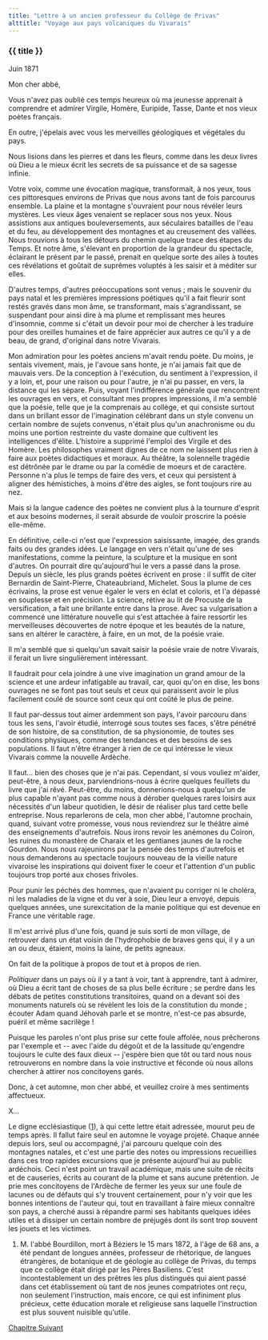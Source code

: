 ```yaml
---
title: "Lettre à un ancien professeur du Collège de Privas"
alttitle: "Voyage aux pays volcaniques du Vivarais"
---
```


### {{ title }}

<div class="end">

Juin 1871

</div>

<div class="tab">

Mon cher abbé,

</div>

Vous n'avez pas oublié ces temps heureux où ma jeunesse apprenait à comprendre
et admirer Virgile, Homère, Euripide, Tasse, Dante et nos vieux poètes français.

En outre, j'épelais avec vous les merveilles géologiques et végétales du pays.

Nous lisions dans les pierres et dans les fleurs, comme dans les deux livres où
Dieu a le mieux écrit les secrets de sa puissance et de sa sagesse infinie.

Votre voix, comme une évocation magique, transformait, à nos yeux, tous ces
pittoresques environs de Privas que nous avons tant de fois parcourus ensemble.
La plaine et la montagne s'ouvraient pour nous révéler leurs mystères. Les vieux
âges venaient se replacer sous nos yeux. Nous assistions aux antiques
bouleversements, aux séculaires batailles de l'eau et du feu, au développement
des montagnes et au creusement des vallées. Nous trouvions à tous les détours du
chemin quelque trace des étapes du Temps. Et notre âme, s'élevant en proportion
de la grandeur du spectacle, éclairant le présent par le passé, prenait en
quelque sorte des ailes à toutes ces révélations et goûtait de suprêmes voluptés
à les saisir et à méditer sur elles.

D'autres temps, d'autres préoccupations sont venus ; mais le souvenir du pays
natal et les premières impressions poétiques qu'il a fait fleurir sont restés
gravés dans mon âme, se transformant, mais s'agrandissant, se suspendant pour
ainsi dire à ma plume et remplissant mes heures d'insomnie, comme si c'était un
devoir pour moi de chercher à les traduire pour des oreilles humaines et de
faire apprécier aux autres ce qu'il y a de beau, de grand, d'original dans notre
Vivarais.

Mon admiration pour les poètes anciens m'avait rendu poète. Du moins, je sentais
vivement, mais, je l'avoue sans honte, je n'ai jamais fait que de mauvais vers.
De la conception à l'exécution, du sentiment à l'expression, il y a loin, et,
pour une raison ou pour l'autre, je n'ai pu passer, en vers, la distance qui les
sépare. Puis, voyant l'indifférence générale que rencontrent les ouvrages en
vers, et consultant mes propres impressions, il m'a semblé que la poésie, telle
que je la comprenais au collège, et qui consiste surtout dans un brillant essor
de l'imagination célébrant dans un style convenu un certain nombre de sujets
convenus, n'était plus qu'un anachronisme ou du moins une portion restreinte du
vaste domaine que cultivent les intelligences d'élite. L'histoire a supprimé
l'emploi des Virgile et des Homère. Les philosophes vraiment dignes de ce nom ne
laissent plus rien à faire aux poètes didactiques et moraux. Au théâtre, la
solennelle tragédie est détrônée par le drame ou par la comédie de moeurs et de
caractère. Personne n'a plus le temps de faire des vers, et ceux qui persistent
à aligner des hémistiches, à moins d'être des aigles, se font toujours rire au
nez.

Mais si la langue cadence des poètes ne convient plus à la tournure d'esprit et
aux besoins modernes, il serait absurde de vouloir proscrire la poésie
elle-même.

En définitive, celle-ci n'est que l'expression saisissante, imagée, des grands
faits ou des grandes idées. Le langage en vers n'était qu'une de ses
manifestations, comme la peinture, la sculpture et la musique en sont d'autres.
On pourrait dire qu'aujourd'hui le vers a passé dans la prose. Depuis un siècle,
les plus grands poètes écrivent en prose : il suffit de citer Bernardin de
Saint-Pierre, Chateaubriand, Michelet. Sous la plume de ces écrivains, la prose
est venue égaler le vers en éclat et coloris, et l'a dépassé en souplesse et en
précision. La science, rétive au lit de Procuste de la versification, a fait une
brillante entre dans la prose. Avec sa vulgarisation a commencé une littérature
nouvelle qui s'est attachée à faire ressortir les merveilleuses découvertes de
notre époque et les beautés de la nature, sans en altérer le caractère, à faire,
en un mot, de la poésie vraie.

Il m'a semblé que si quelqu'un savait saisir la poésie vraie de notre Vivarais,
il ferait un livre singulièrement intéressant.

Il faudrait pour cela joindre à une vive imagination un grand amour de la
science et une ardeur infatigable au travail, car, quoi qu'on en dise, les bons
ouvrages ne se font pas tout seuls et ceux qui paraissent avoir le plus
facilement coulé de source sont ceux qui ont coûté le plus de peine.

Il faut par-dessus tout aimer ardemment son pays, l'avoir parcouru dans tous les
sens, l'avoir étudié, interrogé sous toutes ses faces, s'être pénétré de son
histoire, de sa constitution, de sa physionomie, de toutes ses conditions
physiques, comme des tendances et des besoins de ses populations. Il faut n'être
étranger à rien de ce qui intéresse le vieux Vivarais comme la nouvelle Ardèche.

Il faut... bien des choses que je n'ai pas. Cependant, si vous vouliez m'aider,
peut-être, à nous deux, parviendrions-nous à écrire quelques feuillets du livre
que j'ai rêvé. Peut-être, du moins, donnerions-nous à quelqu'un de plus capable
n'ayant pas comme nous à dérober quelques rares loisirs aux nécessités d'un
labeur quotidien, le désir de réaliser plus tard cette belle entreprise. Nous
reparlerons de cela, mon cher abbé, l'automne prochain, quand, suivant votre
promesse, vous nous reviendrez sur le théâtre aimé des enseignements
d'autrefois. Nous irons revoir les anémones du Coiron, les ruines du monastère
de Charaix et les gentianes jaunes de la roche Gourdon. Nous nous rajeunirons
par la pensée des temps d'autrefois et nous demanderons au spectacle toujours
nouveau de la vieille nature vivaroise les inspirations qui doivent fixer le
coeur et l'attention d'un public toujours trop porté aux choses frivoles.

Pour punir les péchés des hommes, que n'avaient pu corriger ni le choléra, ni
les maladies de la vigne et du ver à soie, Dieu leur a envoyé, depuis quelques
années, une surexcitation de la manie politique qui est devenue en France une
véritable rage.

Il m'est arrivé plus d'une fois, quand je suis sorti de mon village, de
retrouver dans un état voisin de l'hydrophobie de braves gens qui, il y a un an
ou deux, étaient, moins la laine, de petits agneaux.

On fait de la politique à propos de tout et à propos de rien.

_Politiquer_ dans un pays où il y a tant à voir, tant à apprendre, tant à
admirer, où Dieu a écrit tant de choses de sa plus belle écriture ; se perdre
dans les débats de petites constitutions transitoires, quand on a devant soi des
monuments naturels où se révèlent les lois de la constitution du monde ; écouter
Adam quand Jéhovah parle et se montre, n'est-ce pas absurde, puéril et même
sacrilège !

Puisque les paroles n'ont plus prise sur cette foule affolée, nous prêcherons
par l'exemple et -- avec l'aide du dégoût et de la lassitude qu'engendre
toujours le culte des faux dieux -- j'espère bien que tôt ou tard nous nous
retrouverons en nombre dans la voie instructive et féconde où nous allons
chercher à attirer nos concitoyens garés.

Donc, à cet automne, mon cher abbé, et veuillez croire à mes sentiments
affectueux.

<div class="tab">

X...

</div>

Le digne ecclésiastique ([1](#notes)), à qui cette lettre était adressée, mourut
peu de temps après. Il fallut faire seul en automne le voyage projeté. Chaque
année depuis lors, seul ou accompagné, j'ai parcouru quelque coin des montagnes
natales, et c'est une partie des notes ou impressions recueillies dans ces trop
rapides excursions que je présente aujourd'hui au public ardéchois. Ceci n'est
point un travail académique, mais une suite de récits et de causeries, écrits au
courant de la plume et sans aucune prétention. Je prie mes concitoyens de
l'Ardèche de fermer les yeux sur une foule de lacunes ou de défauts qui s'y
trouvent certainement, pour n'y voir que les bonnes intentions de l'auteur qui,
tout en travaillant à faire mieux connaître son pays, a cherché aussi à répandre
parmi ses habitants quelques idées utiles et à dissiper un certain nombre de
préjugés dont ils sont trop souvent les jouets et les victimes.

<div id="notes">

1. M. l'abbé Bourdillon, mort à Béziers le 15 mars 1872, à l'âge de 68 ans, a
été pendant de longues années, professeur de rhétorique, de langues étrangères,
de botanique et de géologie au collège de Privas, du temps que ce collège était
dirigé par les Pères Basiliens. C'est incontestablement un des prêtres les plus
distingués qui aient passé dans cet établissement où tant de nos jeunes
compatriotes ont reçu, non seulement l'instruction, mais encore, ce qui est
infiniment plus précieux, cette éducation morale et religieuse sans laquelle
l'instruction est plus souvent nuisible qu'utile.

</div>

<div id="next">

[Chapitre Suivant](01.html)

</div>
